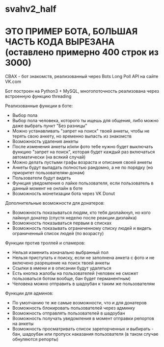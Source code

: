 # svahv2_half
# ЭТО ПРИМЕР БОТА, БОЛЬШАЯ ЧАСТЬ КОДА ВЫРЕЗАНА (оставлено примерно 400 строк из 3000)

СВАХ - бот знакомств, реализованный через Bots Long Poll API на сайте VK.com

Бот построен на Python3 + MySQL, многопоточность реализована через встроенную функцию threading

Реализованные функции в боте:
- Выбор пола
- Выбор пола человека, которого ты ищешь для общения, либо можно даже выбрать пункт "Без разницы"
- Можно устанавливать "запрет на поиск" твоей анкеты, чтобы не терять свою анкету, но временно выпасть из знакомств
- Возможность удаления анкеты
- После изменения анкеты и/или фото тебе нужно будет выключать функцию "запрет на поиск", которая будет каждый раз включаться автоматически (на всякий случай)
- Можно делать пустыми графы возраста и описания своей анкеты
- Анкеты будут выпадать полностью рандомно, а не по порядку (но приоритет пользователям-донам)
- Пользователи будут видеть 
- Функция уведомления о лайке пользователя, если пользователь в данный момент не онлайн в боте
- Возможность монетизации бота через VK Donut

Дополнительные возможности для донатеров:
- Возможность показываться людям, кто тебя дизлайкнул, но кого лайкнул донатер (спустя неделю после реакции дизлайка)
- Возможность показываться первым в списках
- Возможность показывать ограниченному списку людей и видеть ограниченный список людей (по возрасту)

Функции против троллей и спамеров:
- Нельзя изменить изначально выбранный пол
- Нельзя приступать к поиску, если не заполнена анкета с фото и не включено разрешение на поиск твоей анкеты
- Ссылки в имени и в описании будут удаляться
- Есть кнопка жалобы на пользователей (человек не сможет пользоваться ботом вообще, бан будет перманентным)
- Человека можно отправить в шадоубан к таким же пользователям

Функции для админов:
- По умолчанию те же самые возможности, что и для донатеров
- Возможность блокировать пользователей через админку
- Возможность отправлять пользователей в шадоубан
- Возможность получать уведомления в момент отправки репортов на анкеты
- Возможность просматривать список зарепорченных и выбирать - бан, шадоубан или пропуск наказания пользователя (в таком случае обнуляются репорты)

